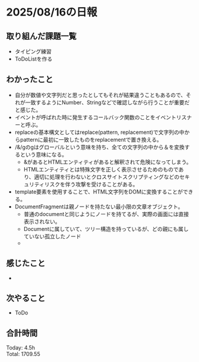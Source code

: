 # 2025/08/16の日報
## 取り組んだ課題一覧
* タイピング練習
* ToDoListを作る
## わかったこと 
* 自分が数値や文字列だと思ったとしてもそれが結果違うこともあるので、それが一致するようにNumber、Stringなどで確認しながら行うことが重要だと感じた。
* イベントが呼ばれた時に発生するコールバック関数のことをイベントリスナーと呼ぶ。
* replaceの基本構文としてはreplace(pattern, replacement)で文字列の中からpatternに最初に一致したものをreplacementで置き換える。
* /&/gのgはグローバルという意味を持ち、全ての文字列の中から＆を変換するという意味になる。
  * &があるとHTMLエンティティがあると解釈されて危険になってしまう。
  * HTMLエンティティとは特殊文字を正しく表示させるためのものであり、適切に処理を行わないとクロスサイトスクリプティングなどのセキュリティリスクを伴う攻撃を受けることがある。
* template要素を使用することで、HTML文字列をDOMに変換することができる。
* DocumentFragmentは親ノードを持たない最小限の文章オブジェクト。
  * 普通のdocumentと同じようにノードを持てるが、実際の画面には直接表示されない。
  * Documentに属していて、ツリー構造を持っているが、どの親にも属していない孤立したノード
  *      
## 感じたこと
* 
## 次やること
* ToDo
##  合計時間 
Today: 4.5h<br>
Total: 1709.55
